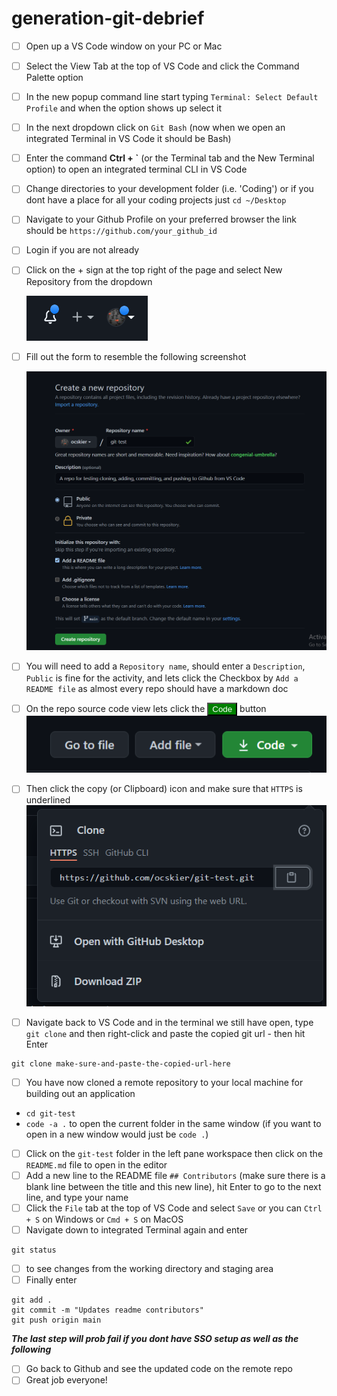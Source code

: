 # generation-git-debrief

- [ ] Open up a VS Code window on your PC or Mac
- [ ] Select the View Tab at the top of VS Code and click the Command Palette option
- [ ] In the new popup command line start typing `Terminal: Select Default Profile` and when the option shows up select it 
- [ ] In the next dropdown click on `Git Bash` (now when we open an integrated Terminal in VS Code it should be Bash)
- [ ] Enter the command  **Ctrl + \`** (or the Terminal tab and the New Terminal option) to open an integrated terminal CLI in VS Code
- [ ] Change directories to your development folder (i.e. 'Coding') or if you dont have a place for all your coding projects just `cd ~/Desktop`
- [ ] Navigate to your Github Profile on your preferred browser the link should be `https://github.com/your_github_id`
- [ ] Login if you are not already
- [ ] Click on the + sign at the top right of the page and select New Repository from the dropdown
  
  ![plus sign](./assets/git_ss_1.PNG)

- [ ] Fill out the form to resemble the following screenshot
  
  ![new repo](./assets/git_ss_2.PNG)

- [ ] You will need to add a `Repository name`, should enter a `Description`, `Public` is fine for the activity, and lets click the Checkbox by `Add a README file` as almost every repo should have a markdown doc
- [ ] On the repo source code view lets click the <button style="color:white;background-color:green;">Code</button> button
  ![code btn ss](./assets/git_ss_3.PNG)
- [ ] Then click the copy (or Clipboard) icon and make sure that `HTTPS` is underlined
  ![git url ss](./assets/git_ss_5.PNG)
- [ ] Navigate back to VS Code and in the terminal we still have open, type `git clone` and then right-click and paste the copied git url - then hit Enter
```
git clone make-sure-and-paste-the-copied-url-here
```
- [ ] You have now cloned a remote repository to your local machine for building out an application
- `cd git-test`
- `code -a .` to open the current folder in the same window (if you want to open in a new window would just be `code .`)
- [ ] Click on the `git-test` folder in the left pane workspace then click on the `README.md` file to open in the editor
- [ ] Add a new line to the README file `## Contributors` (make sure there is a blank line between the title and this new line), hit Enter to go to the next line, and type your name
- [ ] Click the `File` tab at the top of VS Code and select `Save` or you can `Ctrl + S`  on Windows or `Cmd + S` on MacOS
- [ ] Navigate down to integrated Terminal again and enter
```
git status
```
- [ ] to see changes from the working directory and staging area
- [ ] Finally enter
```
git add .
git commit -m "Updates readme contributors"
git push origin main
```
***The last step will prob fail if you dont have SSO setup as well as the following***

- [ ] Go back to Github and see the updated code on the remote repo
- [ ] Great job everyone!
